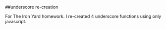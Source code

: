 ##underscore re-creation

For The Iron Yard homework. I re-created 4 underscore functions using only javascript.
